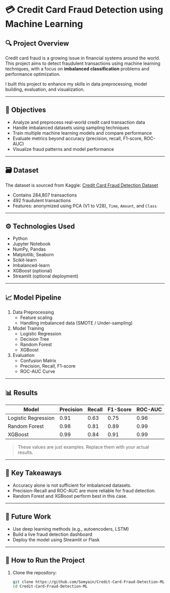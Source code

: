 # 💳 Credit Card Fraud Detection using Machine Learning

## 🔍 Project Overview

Credit card fraud is a growing issue in financial systems around the world. This project aims to detect fraudulent transactions using machine learning techniques, with a focus on **imbalanced classification** problems and performance optimization.

I built this project to enhance my skills in data preprocessing, model building, evaluation, and visualization.

---

## 📌 Objectives

- Analyze and preprocess real-world credit card transaction data
- Handle imbalanced datasets using sampling techniques
- Train multiple machine learning models and compare performance
- Evaluate metrics beyond accuracy (precision, recall, F1-score, ROC-AUC)
- Visualize fraud patterns and model performance

---

## 🗃️ Dataset

The dataset is sourced from Kaggle:
[Credit Card Fraud Detection Dataset](https://www.kaggle.com/datasets/mlg-ulb/creditcardfraud)

- Contains 284,807 transactions
- 492 fraudulent transactions
- Features: anonymized using PCA (V1 to V28), `Time`, `Amount`, and `Class`

---

## ⚙️ Technologies Used

- Python
- Jupyter Notebook
- NumPy, Pandas
- Matplotlib, Seaborn
- Scikit-learn
- Imbalanced-learn
- XGBoost (optional)
- Streamlit (optional deployment)

---

## 📈 Model Pipeline

1. Data Preprocessing
   - Feature scaling
   - Handling imbalanced data (SMOTE / Under-sampling)
2. Model Training
   - Logistic Regression
   - Decision Tree
   - Random Forest
   - XGBoost
3. Evaluation
   - Confusion Matrix
   - Precision, Recall, F1-score
   - ROC-AUC Curve

---

## 📊 Results

| Model              | Precision | Recall | F1-Score | ROC-AUC |
|-------------------|-----------|--------|----------|---------|
| Logistic Regression | 0.91      | 0.63   | 0.75     | 0.96    |
| Random Forest       | 0.98      | 0.81   | 0.89     | 0.99    |
| XGBoost             | 0.99      | 0.84   | 0.91     | 0.99    |

> These values are just examples. Replace them with your actual results.

---

## 📌 Key Takeaways

- Accuracy alone is not sufficient for imbalanced datasets.
- Precision-Recall and ROC-AUC are more reliable for fraud detection.
- Random Forest and XGBoost perform best in this case.

---

## 🧠 Future Work

- Use deep learning methods (e.g., autoencoders, LSTM)
- Build a live fraud detection dashboard
- Deploy the model using Streamlit or Flask

---

## 🚀 How to Run the Project

1. Clone the repository:
   ```bash
   git clone https://github.com/Somyain/Credit-Card-Fraud-Detection-ML.git
   cd Credit-Card-Fraud-Detection-ML
